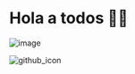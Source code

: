 # Hola a todos 🙋‍♂️

![image](https://github.com/user-attachments/assets/bdf52809-8cc0-4ef3-9dfa-b562972df5eb)



![github_icon](https://github.com/user-attachments/assets/fb1ab7ea-1c3b-48a8-b774-91ad45b1ea6e)
